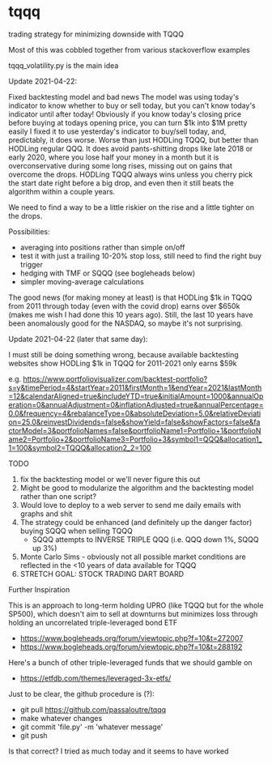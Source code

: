# tqqq
trading strategy for minimizing downside with TQQQ

Most of this was cobbled together from various stackoverflow examples

tqqq_volatility.py is the main idea

Update 2021-04-22:

  Fixed backtesting model and bad news
  The model was using today's indicator to know whether to buy or sell today, but you can't know today's indicator until after today!
  Obviously if you know today's closing price before buying at todays opening price, you can turn $1k into $1M pretty easily
  I fixed it to use yesterday's indicator to buy/sell today, and, predictably, it does worse. Worse than just HODLing TQQQ, but better than HODLing regular QQQ.
  It does avoid pants-shitting drops like late 2018 or early 2020, where you lose half your money in a month but it is overconservative during some long rises, missing out on gains that overcome the drops. HODLing TQQQ always wins unless you cherry pick the start date right before a big drop, and even then it still beats the algorithm within a couple years.

  We need to find a way to be a little riskier on the rise and a little tighter on the drops.

  Possibilities: 
  - averaging into positions rather than simple on/off
  - test it with just a trailing 10-20% stop loss, still need to find the right buy trigger
  - hedging with TMF or SQQQ (see bogleheads below)
  - simpler moving-average calculations

  The good news (for making money at least) is that HODLing $1k in TQQQ from 2011 through today (even with the covid drop) earns over $650k (makes me wish I had done this 10 years ago). Still, the last 10 years have been anomalously good for the NASDAQ, so maybe it's not surprising.

Update 2021-04-22 (later that same day):

  I must still be doing something wrong, because available backtesting websites show HODLing $1k in TQQQ for 2011-2021 only earns $59k
  
  e.g. https://www.portfoliovisualizer.com/backtest-portfolio?s=y&timePeriod=4&startYear=2011&firstMonth=1&endYear=2021&lastMonth=12&calendarAligned=true&includeYTD=true&initialAmount=1000&annualOperation=0&annualAdjustment=0&inflationAdjusted=true&annualPercentage=0.0&frequency=4&rebalanceType=0&absoluteDeviation=5.0&relativeDeviation=25.0&reinvestDividends=false&showYield=false&showFactors=false&factorModel=3&portfolioNames=false&portfolioName1=Portfolio+1&portfolioName2=Portfolio+2&portfolioName3=Portfolio+3&symbol1=QQQ&allocation1_1=100&symbol2=TQQQ&allocation2_2=100


TODO
1. fix the backtesting model or we'll never figure this out
1. Might be good to modularize the algorithm and the backtesting model rather than one script?
2. Would love to deploy to a web server to send me daily emails with graphs and shit
3. The strategy could be enhanced (and definitely up the danger factor) buying SQQQ when selling TQQQ
   * SQQQ attempts to INVERSE TRIPLE QQQ (i.e. QQQ down 1%, SQQQ up 3%)
4. Monte Carlo Sims - obviously not all possible market conditions are reflected in the <10 years of data available for TQQQ
4. STRETCH GOAL: STOCK TRADING DART BOARD

Further Inspiration

This is an approach to long-term holding UPRO (like TQQQ but for the whole SP500), which doesn't aim to sell at downturns but minimizes loss through holding an uncorrelated triple-leveraged bond ETF

* https://www.bogleheads.org/forum/viewtopic.php?f=10&t=272007
* https://www.bogleheads.org/forum/viewtopic.php?f=10&t=288192


Here's a bunch of other triple-leveraged funds that we should gamble on

* https://etfdb.com/themes/leveraged-3x-etfs/

Just to be clear, the github procedure is (?):

* git pull https://github.com/passaloutre/tqqq
* make whatever changes
* git commit 'file.py' -m 'whatever message'
* git push

Is that correct? I tried as much today and it seems to have worked
